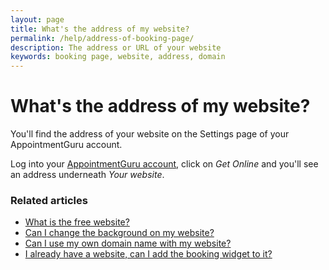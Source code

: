 ```yaml
---
layout: page
title: What's the address of my website?
permalink: /help/address-of-booking-page/
description: The address or URL of your website
keywords: booking page, website, address, domain
---
```


# What's the address of my website?

You'll find the address of your website on the Settings page of your AppointmentGuru account.

Log into your [AppointmentGuru account](https://app.appointmentguru.co/), click on *Get Online* and you'll see an address underneath *Your website*.


### Related articles

* [What is the free website?](/help/booking-page)
* [Can I change the background on my website?](/help/change-background)
* [Can I use my own domain name with my website?](/help/use-domain-name)
* [I already have a website, can I add the booking widget to it?](/help/booking-widget)

